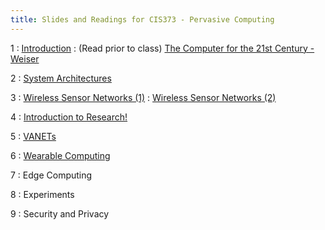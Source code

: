 ```yaml
---
title: Slides and Readings for CIS373 - Pervasive Computing
---
```


1
: [Introduction](/gvsu-cis373/assets/slides/CIS373-1-Introduction.pdf)
  : (Read prior to class) [The Computer for the 21st Century - Weiser](/gvsu-cis373/assets/weiser-1991-ubiquitous.pdf)

2
: [System Architectures](/gvsu-cis373/assets/slides/CIS373-2-System-Architectures.pdf)

3
: [Wireless Sensor Networks (1)](/gvsu-cis373/assets/slides/CIS373-3-WSN-1.pdf)
: [Wireless Sensor Networks (2)](/gvsu-cis373/assets/slides/CIS373-4-WSN-2.pdf)

4
: [Introduction to Research!](/gvsu-cis373/assets/slides/CIS373-5-Introduction-to-Research.pdf)

5
: [VANETs](/gvsu-cis373/assets/slides/CIS373-6-VANETs.pdf)

6
: [Wearable Computing](/gvsu-cis373/assets/slides/CIS373-7-Wearable-Computing.pdf)

7
: Edge Computing 

8
: Experiments 

9
: Security and Privacy
